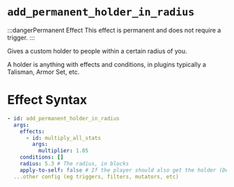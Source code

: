 # `add_permanent_holder_in_radius`
:::dangerPermanent Effect
This effect is permanent and does not require a trigger.
:::

Gives a custom holder to people within a certain radius of you.

A holder is anything with effects and conditions, in plugins typically a Talisman, Armor Set, etc.

# Effect Syntax
```yaml
- id: add_permanent_holder_in_radius
  args:
    effects: 
      - id: multiply_all_stats
        args:
          multiplier: 1.05
    conditions: []
    radius: 5.3 # The radius, in blocks
    apply-to-self: false # If the player should also get the holder (Defaults to false)
  ...other config (eg triggers, filters, mutators, etc)
```

